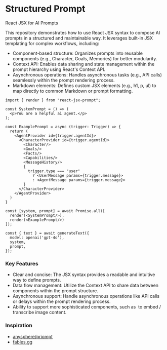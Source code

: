 # Structured Prompt

React JSX for AI Prompts

This repository demonstrates how to use React JSX syntax to compose AI prompts in a structured and maintainable way. It leverages built-in JSX templating for complex workflows, including:

- Component-based structure: Organizes prompts into reusable components (e.g., Character, Goals, Memories) for better modularity.
- Context API: Enables data sharing and state management within the prompt hierarchy using React's Context API.
- Asynchronous operations: Handles asynchronous tasks (e.g., API calls) seamlessly within the prompt rendering process.
- Markdown elements: Defines custom JSX elements (e.g., h1, p, ul) to map directly to common Markdown or prompt formatting.

```tsx
import { render } from "react-jsx-prompt";

const SystemPrompt = () => (
  <p>You are a helpful ai agent.</p>
);

const ExamplePrompt = async (trigger: Trigger) => {
  return (
    <AgentProvider id={trigger.agentId}>
      <CharacterProvider id={trigger.agentId}>
        <Character/>
        <Goals/>
        <Facts/>
        <Capabilities/>
        <MessageHistory/>
        {
          trigger.type === "user"
            ? <UserMessage params={trigger.message}>
            : <AgentMessage params={trigger.message}>
        }
      </CharacterProvider>
    </AgentProvider>
  )
}

const [system, prompt] = await Promise.all([
  render(<SystemPrompt/>),
  render(<ExamplePrompt/>)
]);

const { text } = await generateText({
  model: openai('gpt-4o'),
  system,
  prompt,
});
```

### Key Features

- Clear and concise: The JSX syntax provides a readable and intuitive way to define prompts.
- Data flow management: Utilize the Context API to share data between components within the prompt structure.
- Asynchronous support: Handle asynchronous operations like API calls or delays within the prompt rendering process.
- Ability to support more sophisticated components, such as <img/> to embed / transcribe image content.

### Inspiration

- [anysphere/priompt](https://github.com/anysphere/priompt)
- [fables.gg](https://fables.gg/blog/introducing-jsx-prompts-build-complex-prompts-for-llms-with-jsx)
